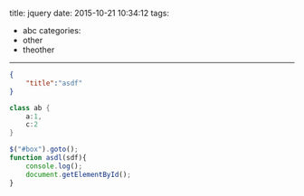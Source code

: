 title: jquery
date: 2015-10-21 10:34:12
tags:
- abc
categories:
- other
- theother
---

```json
{
    "title":"asdf"
}
```


```java
class ab {
    a:1,
    c:2
}
```

```javascript
$("#box").goto();
function asdl(sdf){
    console.log();
    document.getElementById();
}
```

